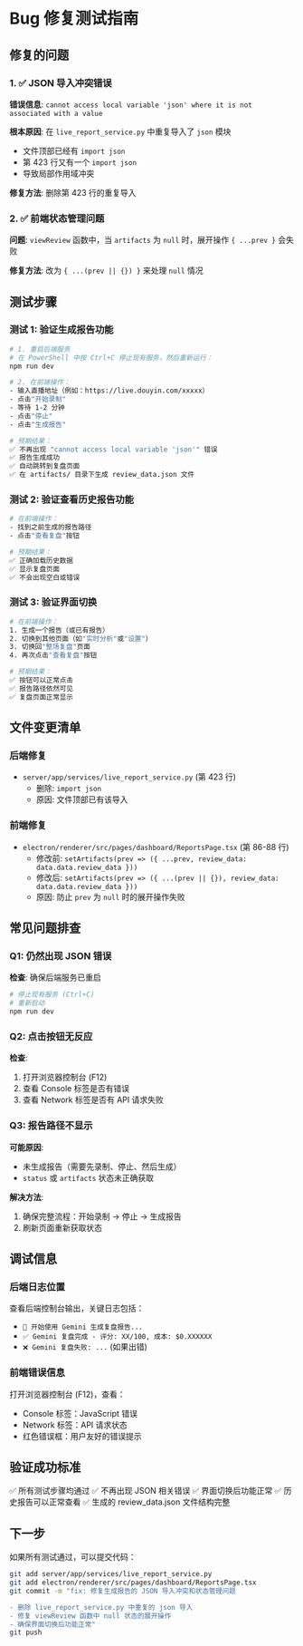 # Bug 修复测试指南

## 修复的问题

### 1. ✅ JSON 导入冲突错误
**错误信息**: `cannot access local variable 'json' where it is not associated with a value`

**根本原因**: 在 `live_report_service.py` 中重复导入了 `json` 模块
- 文件顶部已经有 `import json`
- 第 423 行又有一个 `import json`
- 导致局部作用域冲突

**修复方法**: 删除第 423 行的重复导入

### 2. ✅ 前端状态管理问题
**问题**: `viewReview` 函数中，当 `artifacts` 为 `null` 时，展开操作 `{ ...prev }` 会失败

**修复方法**: 改为 `{ ...(prev || {}) }` 来处理 `null` 情况

## 测试步骤

### 测试 1: 验证生成报告功能
```bash
# 1. 重启后端服务
# 在 PowerShell 中按 Ctrl+C 停止现有服务，然后重新运行：
npm run dev

# 2. 在前端操作：
- 输入直播地址（例如：https://live.douyin.com/xxxxx）
- 点击"开始录制"
- 等待 1-2 分钟
- 点击"停止"
- 点击"生成报告"

# 预期结果：
✅ 不再出现 "cannot access local variable 'json'" 错误
✅ 报告生成成功
✅ 自动跳转到复盘页面
✅ 在 artifacts/ 目录下生成 review_data.json 文件
```

### 测试 2: 验证查看历史报告功能
```bash
# 在前端操作：
- 找到之前生成的报告路径
- 点击"查看复盘"按钮

# 预期结果：
✅ 正确加载历史数据
✅ 显示复盘页面
✅ 不会出现空白或错误
```

### 测试 3: 验证界面切换
```bash
# 在前端操作：
1. 生成一个报告（或已有报告）
2. 切换到其他页面（如"实时分析"或"设置"）
3. 切换回"整场复盘"页面
4. 再次点击"查看复盘"按钮

# 预期结果：
✅ 按钮可以正常点击
✅ 报告路径依然可见
✅ 复盘页面正常显示
```

## 文件变更清单

### 后端修复
- `server/app/services/live_report_service.py` (第 423 行)
  - 删除: `import json`
  - 原因: 文件顶部已有该导入

### 前端修复
- `electron/renderer/src/pages/dashboard/ReportsPage.tsx` (第 86-88 行)
  - 修改前: `setArtifacts(prev => ({ ...prev, review_data: data.data.review_data }))`
  - 修改后: `setArtifacts(prev => ({ ...(prev || {}), review_data: data.data.review_data }))`
  - 原因: 防止 `prev` 为 `null` 时的展开操作失败

## 常见问题排查

### Q1: 仍然出现 JSON 错误
**检查**: 确保后端服务已重启
```bash
# 停止现有服务 (Ctrl+C)
# 重新启动
npm run dev
```

### Q2: 点击按钮无反应
**检查**: 
1. 打开浏览器控制台 (F12)
2. 查看 Console 标签是否有错误
3. 查看 Network 标签是否有 API 请求失败

### Q3: 报告路径不显示
**可能原因**:
- 未生成报告（需要先录制、停止、然后生成）
- `status` 或 `artifacts` 状态未正确获取

**解决方法**:
1. 确保完整流程：开始录制 → 停止 → 生成报告
2. 刷新页面重新获取状态

## 调试信息

### 后端日志位置
查看后端控制台输出，关键日志包括：
- `🔄 开始使用 Gemini 生成复盘报告...`
- `✅ Gemini 复盘完成 - 评分: XX/100, 成本: $0.XXXXXX`
- `❌ Gemini 复盘失败: ...` (如果出错)

### 前端错误信息
打开浏览器控制台 (F12)，查看：
- Console 标签：JavaScript 错误
- Network 标签：API 请求状态
- 红色错误框：用户友好的错误提示

## 验证成功标准

✅ 所有测试步骤均通过
✅ 不再出现 JSON 相关错误
✅ 界面切换后功能正常
✅ 历史报告可以正常查看
✅ 生成的 review_data.json 文件结构完整

## 下一步

如果所有测试通过，可以提交代码：
```bash
git add server/app/services/live_report_service.py
git add electron/renderer/src/pages/dashboard/ReportsPage.tsx
git commit -m "fix: 修复生成报告的 JSON 导入冲突和状态管理问题

- 删除 live_report_service.py 中重复的 json 导入
- 修复 viewReview 函数中 null 状态的展开操作
- 确保界面切换后功能正常"
git push
```

